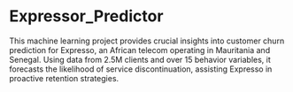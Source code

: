 # Expressor_Predictor
This machine learning project provides crucial insights into customer churn prediction for Expresso, an African telecom operating in Mauritania and Senegal. Using data from 2.5M clients and over 15 behavior variables, it forecasts the likelihood of service discontinuation, assisting Expresso in proactive retention strategies.
